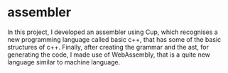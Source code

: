 # assembler
In this project, I developed an assembler using Cup, which recognises a new programming language called basic c++, that has some of the basic structures of c++.
Finally, after creating the grammar and the ast, for generating the code, I made use of WebAssembly, that is a quite new language similar to machine language.

